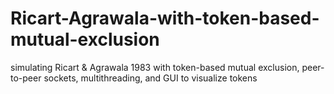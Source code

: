 # Ricart-Agrawala-with-token-based-mutual-exclusion
simulating Ricart &amp; Agrawala 1983 with token-based mutual exclusion, peer-to-peer sockets, multithreading, and GUI to visualize tokens
